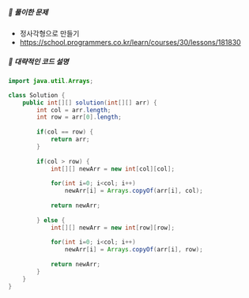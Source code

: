 ##### **📘 풀이한 문제**

- 정사각형으로 만들기
- https://school.programmers.co.kr/learn/courses/30/lessons/181830
  
##### **📜 대략적인 코드 설명**
```java
import java.util.Arrays;

class Solution {
    public int[][] solution(int[][] arr) {
        int col = arr.length;
        int row = arr[0].length;
        
        if(col == row) {
        	return arr;
        } 
        
        if(col > row) {
        	int[][] newArr = new int[col][col];
        	
        	for(int i=0; i<col; i++)
        		newArr[i] = Arrays.copyOf(arr[i], col);
        	
        	return newArr;
        	
        } else {
        	int[][] newArr = new int[row][row];
        	
        	for(int i=0; i<col; i++)
        		newArr[i] = Arrays.copyOf(arr[i], row);
        	
        	return newArr;
        }
    }
}
```
